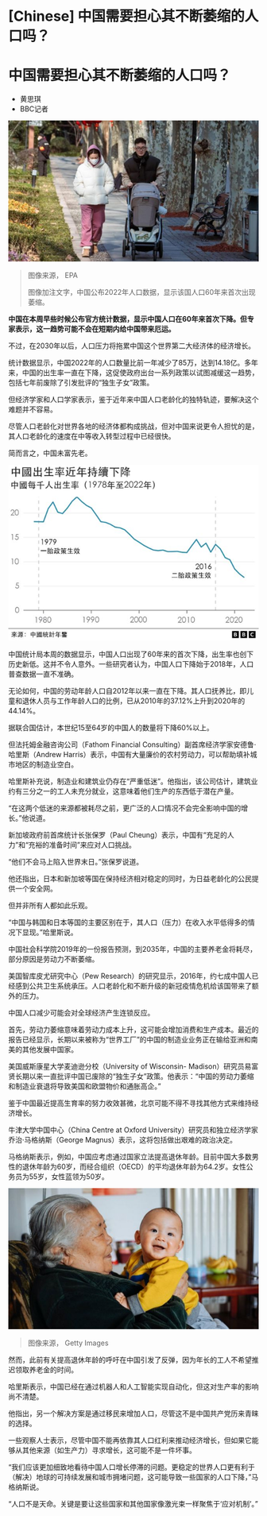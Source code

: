 # [Chinese] 中国需要担心其不断萎缩的人口吗？

#  中国需要担心其不断萎缩的人口吗？

  * 黄思琪 
  * BBC记者 


![中国夫妇](_128344601_e59b7eebd77ebc87ab54d5adff300460a27ae2040_0_6960_46401000x667.jpg)

> 图像来源，  EPA
>
> 图像加注文字，中国公布2022年人口数据，显示该国人口60年来首次出现萎缩。

**中国在本周早些时候公布官方统计数据，显示中国人口在60年来首次下降。但专家表示，这一趋势可能不会在短期内给中国带来厄运。**

不过，在2030年以后，人口压力将拖累中国这个世界第二大经济体的经济增长。

统计数据显示，中国2022年的人口数量比前一年减少了85万，达到14.18亿。多年来，中国的出生率一直在下降，这促使政府出台一系列政策以试图减缓这一趋势，包括七年前废除了引发批评的“独生子女”政策。

但经济学家和人口学家表示，鉴于近年来中国人口老龄化的独特轨迹，要解决这个难题并不容易。

尽管人口老龄化对世界各地的经济体都构成挑战，但对中国来说更令人担忧的是，其人口老龄化的速度在中等收入转型过程中已经很快。

简而言之，中国未富先老。

![中国人口出生率](_128321489_china_birthrate_chinese-2x-nc-002.png)

中国统计局本周的数据显示，中国人口出现了60年来的首次下降，出生率也创下历史新低。这并不令人意外。一些研究者认为，中国人口下降始于2018年，人口普查数据一直不准确。

无论如何，中国的劳动年龄人口自2012年以来一直在下降。其人口抚养比，即儿童和退休人员与工作年龄人口的比例，已从2010年的37.12%上升到2020年的44.14%。

据联合国估计，本世纪15至64岁的中国人的数量将下降60%以上。

但法托姆金融咨询公司（Fathom Financial Consulting）副首席经济学家安德鲁·哈里斯（Andrew Harris）表示，中国有大量廉价的农村劳动力，可以帮助填补城市地区的制造业空白。

哈里斯补充说，制造业和建筑业仍存在“严重低迷”。他指出，该公司估计，建筑业约有三分之一的工人未充分就业，这意味着他们生产的东西低于潜在产量。

“在这两个低迷的来源都被耗尽之前，更广泛的人口情况不会完全影响中国的增长。”他说道。

新加坡政府前首席统计长张保罗（Paul Cheung）表示，中国有“充足的人力”和“充裕的准备时间”来应对人口挑战。

“他们不会马上陷入世界末日。”张保罗说道。

他还指出，日本和新加坡等国在保持经济相对稳定的同时，为日益老龄化的公民提供一个安全网。

但并非所有人都如此乐观。


“中国与韩国和日本等国的主要区别在于，其人口（压力）在收入水平低得多的情况下显现。”哈里斯说。

中国社会科学院2019年的一份报告预测，到2035年，中国的主要养老金将耗尽，部分原因是劳动力不断萎缩。

美国智库皮尤研究中心（Pew Research）的研究显示，2016年，约七成中国人已经感到公共卫生系统承压。人口老龄化和不断升级的新冠疫情危机给该国带来了额外的压力。

中国人口减少可能会对全球经济产生连锁反应。

首先，劳动力萎缩意味着劳动力成本上升，这可能会增加消费和生产成本。最近的报告已经显示，长期以来被称为“世界工厂”的中国的制造业业务正在输给亚洲和南美的其他发展中国家。

美国威斯康星大学麦迪逊分校（University of Wisconsin- Madison）研究员易富贤长期以来一直批评中国已废除的“独生子女”政策。他表示：“中国的劳动力萎缩和制造业衰退将导致美国和欧盟物价和通胀高企。”

鉴于中国最近提高生育率的努力收效甚微，北京可能不得不寻找其他方式来维持经济增长。

牛津大学中国中心（China Centre at Oxford University）研究员和独立经济学家乔治·马格纳斯（George Magnus）表示，这将包括做出艰难的政治决定。

马格纳斯表示，例如，中国应考虑通过国家立法提高退休年龄。目前中国大多数男性的退休年龄为60岁，而经合组织（OECD）的平均退休年龄为64.2岁。女性公务员为55岁，女性蓝领为50岁。

![。](_128318155_gettyimages-857977300.jpg)

> 图像来源，  Getty Images

然而，此前有关提高退休年龄的呼吁在中国引发了反弹，因为年长的工人不希望推迟领取养老金的时间。

哈里斯表示，中国已经在通过机器人和人工智能实现自动化，但这对生产率的影响尚不清楚。

他指出，另一个解决方案是通过移民来增加人口，尽管这不是中国共产党历来青睐的选择。

一些观察人士表示，尽管中国不能再依靠其人口红利来推动经济增长，但如果它能够从其他来源（如生产力）寻求增长，这可能不是一件坏事。

“我们应该更加细致地看待中国人口增长停滞的问题。更稳定的世界人口更有利于（解决）地球的可持续发展和城市拥堵问题，这可能导致一些国家的人口下降，”马格纳斯说。

“人口不是天命。关键是要让这些国家和其他国家像激光束一样聚焦于‘应对机制’。”



